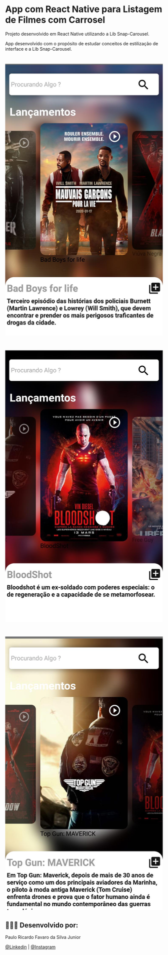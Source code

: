 # App com React Native para Listagem de Filmes com Carrosel
Projeto desenvolvido em React Native utilizando a Lib Snap-Carousel.

App desenvolvido com o propósito de estudar conceitos de estilização de interface e a Lib Snap-Carousel.

<h1 align="center">
    <img alt="Captura de Tela 1" src="./src/img/Captura (1).jpeg"  />
</h1>
<h1 align="center">
    <img alt="Captura de Tela 2" src="./src/img/Captura (2).jpeg"  />
</h1>
<h1 align="center">
    <img alt="Captura de Tela 3" src="./src/img/Captura (3).jpeg"  />
</h1>






## 👨🏼‍🚀 Desenvolvido por:

Paulo Ricardo Favaro da Silva Junior

 [@Linkedin](https://www.linkedin.com/in/paulo-ricardo-favaro-da-silva-junior-79092ab8/) | [@Instagram](https://www.instagram.com/prjr_dexter/)
